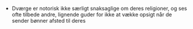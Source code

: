 - Dværge er notorisk ikke særligt snaksaglige om deres religioner, og ses ofte tilbede andre, lignende guder for ikke at vække opsigt når de sender bønner afsted til deres